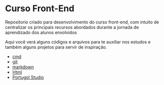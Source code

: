 # Curso Front-End

Repositorio criado para desenvolvimento do curso front-end, com intuito de centralizar os principais recursos abordados durante a jornada de aprendizado dos alunos envolvidos

Aqui você verá alguns códigos e arquivos para te auxiliar nos estudos e também alguns projetos para servir de inspiração.

- [cmd](./Markdown/cmd.md)
- [git](./Markdown/git.md)
- [markdown](./Markdown/Markdown.md)
- [Html](./Markdown/html.md)
- [Portugol Studio](./Markdown/Portugol.md)


